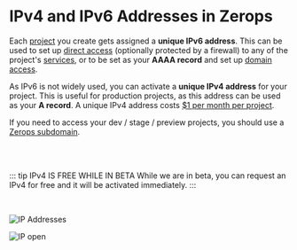 # IPv4 and IPv6 Addresses in Zerops

Each [project]() you create gets assigned a **unique IPv6 address**. This can be used to set up [direct access]() (optionally protected by a firewall) to any of the project's [services](), or to be set as your **AAAA record** and set up [domain access]().

As IPv6 is not widely used, you can activate a **unique IPv4 address** for your project. This is useful for production projects, as this address can be used as your **A record**. A unique IPv4 address costs [$1 per month per project]().

If you need to access your dev / stage / preview projects, you should use a [Zerops subdomain]().

<br />
<br />


::: tip IPv4 IS FREE WHILE IN BETA
While we are in beta, you can request an IPv4 for free and it will be activated immediately.
:::

<br />

![IP Addresses](/ip-address.png "IP Addresses")

![IP open](/ip-open.png "IP open")



